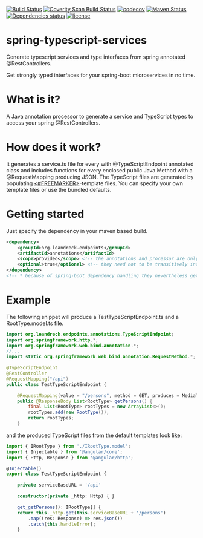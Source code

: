 [![Build Status][travisbadge img]][travisbadge]
[![Coverity Scan Build Status][coveritybadge img]][coveritybadge]
[![codecov][codecov img]][codecov]
[![Maven Status][mavenbadge img]][mavenbadge]
[![Dependencies status][versioneye img]][versioneye]
[![license][license img]][license]

# spring-typescript-services
Generate typescript services and type interfaces from spring annotated @RestControllers.

Get strongly typed interfaces for your spring-boot microservices in no time.

# What is it?
A Java annotation processor to generate a service and TypeScript types to access your spring @RestControllers.

# How does it work?
It generates a service.ts file for every with @TypeScriptEndpoint annotated class and includes functions 
for every enclosed public Java Method with a @RequestMapping producing JSON.
The TypeScript files are generated by populating [<#FREEMARKER>][freemarker]-template files. 
You can specify your own template files or use the bundled defaults.

# Getting started
Just specify the dependency in your maven based build.

```xml
<dependency>
    <groupId>org.leandreck.endpoints</groupId>
    <artifactId>annotations</artifactId>
    <scope>provided</scope> <!-- the annotations and processor are only needed at compile time -->
    <optional>true</optional> <!-- they need not to be transitively included in dependent artifacts -->
</dependency>
<!-- * because of spring-boot dependency handling they nevertheless get included in fat jars -->
```

# Example
The following snippet will produce a TestTypeScriptEndpoint.ts and a RootType.model.ts file.
```java
import org.leandreck.endpoints.annotations.TypeScriptEndpoint;
import org.springframework.http.*;
import org.springframework.web.bind.annotation.*;
//...
import static org.springframework.web.bind.annotation.RequestMethod.*;

@TypeScriptEndpoint
@RestController
@RequestMapping("/api")
public class TestTypeScriptEndpoint {

    @RequestMapping(value = "/persons", method = GET, produces = MediaType.APPLICATION_JSON_VALUE)
    public @ResponseBody List<RootType> getPersons() {
        final List<RootType> rootTypes = new ArrayList<>();
        rootTypes.add(new RootType());
        return rootTypes;
    }
```
and the produced TypeScript files from the default templates look like:

```typescript
import { IRootType } from './IRootType.model';
import { Injectable } from '@angular/core';
import { Http, Response } from '@angular/http';

@Injectable()
export class TestTypeScriptEndpoint {

    private serviceBaseURL = '/api'
    
    constructor(private _http: Http) { }

    get_getPersons(): IRootType[] {
    return this._http.get(this.serviceBaseURL + '/persons')
        .map((res: Response) => res.json())
        .catch(this.handleError);
    }
```

[freemarker]: http://freemarker.org/

[travisbadge]:https://travis-ci.org/mkowalzik/spring-typescript-services
[travisbadge img]:https://travis-ci.org/mkowalzik/spring-typescript-services.svg?branch=master

[coveritybadge]:https://scan.coverity.com/projects/mkowalzik-spring-typescript-services
[coveritybadge img]:https://scan.coverity.com/projects/10040/badge.svg

[mavenbadge]:http://search.maven.org/#search%7Cga%7C1%7Cg%3A%22org.leandreck.endpoints%22%20AND%20a%3A%22annotations%22
[mavenbadge img]:https://maven-badges.herokuapp.com/maven-central/org.leandreck.endpoints/annotations/badge.svg

[versioneye]:https://www.versioneye.com/user/projects/57c73c6986473900166cd1a2
[versioneye img]:https://www.versioneye.com/user/projects/57c73c6986473900166cd1a2/badge.svg

[license]:LICENSE
[license img]:https://img.shields.io/badge/License-Apache%202-blue.svg

[codecov]:https://codecov.io/gh/mkowalzik/spring-typescript-services
[codecov img]:https://codecov.io/gh/mkowalzik/spring-typescript-services/branch/master/graph/badge.svg
